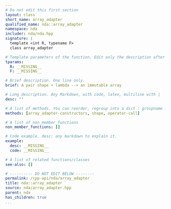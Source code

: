 ```yaml
---
# Do not edit this first section
layout: class
short_name: array_adapter
qualified_name: nda::array_adapter
namespace: nda
includer: nda/nda.hpp
signature: |
  template <int R, typename F>
  class array_adapter

# Template parameters of the function. Edit only the description after the :
tparams:
  R: __MISSING__
  F: __MISSING__

# Brief description. One line only.
brief: A pair shape + lambda --> an immutable array

# Long description. Any Markdown, with code, latex, multiline with |
desc: ""

# A list of methods. You can reorder, regroup into a dict : groupname -> list
methods: [array_adapter-constructors, shape, operator-call]

# A list of non_member_functions
non_member_functions: []

# Code example. desc: any markdown to explain it.
example:
  desc: __MISSING__
  code: __MISSING__

# A list of related functions/classes
see-also: []

# ---------- DO NOT EDIT BELOW --------
permalink: /cpp-api/nda/array_adapter
title: nda::array_adapter
source: nda/array_adapter.hpp
parent: nda
has_children: true
...
```



